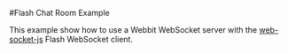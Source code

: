 #Flash Chat Room Example

This example show how to use a Webbit WebSocket server with the 
[web-socket-js](https://github.com/gimite/web-socket-js) Flash 
WebSocket client.